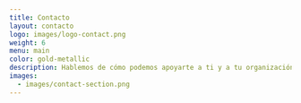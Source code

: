 ```yaml
---
title: Contacto
layout: contacto
logo: images/logo-contact.png
weight: 6
menu: main
color: gold-metallic
description: Hablemos de cómo podemos apoyarte a ti y a tu organización de sociedad civil en su proceso de transformación.
images:
  - images/contact-section.png
---
```

